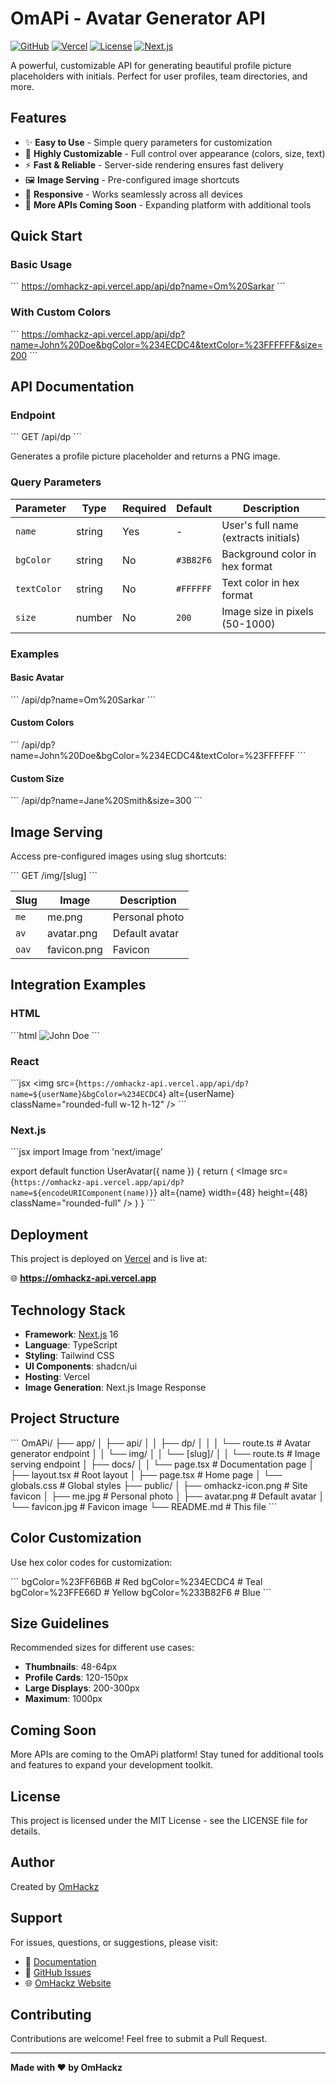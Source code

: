 # OmAPi - Avatar Generator API

[![GitHub](https://img.shields.io/badge/GitHub-OmHackz--dev%2FOmAPi-black?style=flat-square&logo=github)](https://github.com/OmHackz-dev/OmAPi)
[![Vercel](https://img.shields.io/badge/Deployed%20on-Vercel-black?style=flat-square&logo=vercel)](https://omhackz-api.vercel.app)
[![License](https://img.shields.io/badge/License-Custom-black?style=flat-square)](https://github.com/OmHackz-dev/OmAPi/?tab=License-1-ov-file)
[![Next.js](https://img.shields.io/badge/Built%20with-Next.js-black?style=flat-square&logo=next.js)](https://nextjs.org)

A powerful, customizable API for generating beautiful profile picture placeholders with initials. Perfect for user profiles, team directories, and more.

## Features

- ✨ **Easy to Use** - Simple query parameters for customization
- 🎨 **Highly Customizable** - Full control over appearance (colors, size, text)
- ⚡ **Fast & Reliable** - Server-side rendering ensures fast delivery
- 🖼️ **Image Serving** - Pre-configured image shortcuts
- 📱 **Responsive** - Works seamlessly across all devices
- 🚀 **More APIs Coming Soon** - Expanding platform with additional tools

## Quick Start

### Basic Usage

\`\`\`
https://omhackz-api.vercel.app/api/dp?name=Om%20Sarkar
\`\`\`

### With Custom Colors

\`\`\`
https://omhackz-api.vercel.app/api/dp?name=John%20Doe&bgColor=%234ECDC4&textColor=%23FFFFFF&size=200
\`\`\`

## API Documentation

### Endpoint

\`\`\`
GET /api/dp
\`\`\`

Generates a profile picture placeholder and returns a PNG image.

### Query Parameters

| Parameter | Type | Required | Default | Description |
|-----------|------|----------|---------|-------------|
| `name` | string | Yes | - | User's full name (extracts initials) |
| `bgColor` | string | No | `#3B82F6` | Background color in hex format |
| `textColor` | string | No | `#FFFFFF` | Text color in hex format |
| `size` | number | No | `200` | Image size in pixels (50-1000) |

### Examples

#### Basic Avatar
\`\`\`
/api/dp?name=Om%20Sarkar
\`\`\`

#### Custom Colors
\`\`\`
/api/dp?name=John%20Doe&bgColor=%234ECDC4&textColor=%23FFFFFF
\`\`\`

#### Custom Size
\`\`\`
/api/dp?name=Jane%20Smith&size=300
\`\`\`

## Image Serving

Access pre-configured images using slug shortcuts:

\`\`\`
GET /img/[slug]
\`\`\`

| Slug | Image | Description |
|------|-------|-------------|
| `me` | me.png | Personal photo |
| `av` | avatar.png | Default avatar |
| `oav` | favicon.png | Favicon |

## Integration Examples

### HTML

\`\`\`html
<img 
  src="https://omhackz-api.vercel.app/api/dp?name=John%20Doe&bgColor=%234ECDC4" 
  alt="John Doe"
  class="rounded-full w-12 h-12"
/>
\`\`\`

### React

\`\`\`jsx
<img 
  src={`https://omhackz-api.vercel.app/api/dp?name=${userName}&bgColor=%234ECDC4`}
  alt={userName}
  className="rounded-full w-12 h-12"
/>
\`\`\`

### Next.js

\`\`\`jsx
import Image from 'next/image'

export default function UserAvatar({ name }) {
  return (
    <Image
      src={`https://omhackz-api.vercel.app/api/dp?name=${encodeURIComponent(name)}`}
      alt={name}
      width={48}
      height={48}
      className="rounded-full"
    />
  )
}
\`\`\`

## Deployment

This project is deployed on [Vercel](https://vercel.com) and is live at:

🌐 **https://omhackz-api.vercel.app**

## Technology Stack

- **Framework**: [Next.js](https://nextjs.org) 16
- **Language**: TypeScript
- **Styling**: Tailwind CSS
- **UI Components**: shadcn/ui
- **Hosting**: Vercel
- **Image Generation**: Next.js Image Response

## Project Structure

\`\`\`
OmAPi/
├── app/
│   ├── api/
│   │   ├── dp/
│   │   │   └── route.ts          # Avatar generator endpoint
│   │   └── img/
│   │       └── [slug]/
│   │           └── route.ts      # Image serving endpoint
│   ├── docs/
│   │   └── page.tsx              # Documentation page
│   ├── layout.tsx                # Root layout
│   ├── page.tsx                  # Home page
│   └── globals.css               # Global styles
├── public/
│   ├── omhackz-icon.png          # Site favicon
│   ├── me.jpg                    # Personal photo
│   ├── avatar.png                # Default avatar
│   └── favicon.jpg               # Favicon image
└── README.md                     # This file
\`\`\`

## Color Customization

Use hex color codes for customization:

\`\`\`
bgColor=%23FF6B6B    # Red
bgColor=%234ECDC4    # Teal
bgColor=%23FFE66D    # Yellow
bgColor=%233B82F6    # Blue
\`\`\`

## Size Guidelines

Recommended sizes for different use cases:

- **Thumbnails**: 48-64px
- **Profile Cards**: 120-150px
- **Large Displays**: 200-300px
- **Maximum**: 1000px

## Coming Soon

More APIs are coming to the OmAPi platform! Stay tuned for additional tools and features to expand your development toolkit.

## License

This project is licensed under the MIT License - see the LICENSE file for details.

## Author

Created by [OmHackz](https://omhackz.vercel.app)

## Support

For issues, questions, or suggestions, please visit:

- 📖 [Documentation](https://omhackz-api.vercel.app/docs)
- 🐛 [GitHub Issues](https://github.com/OmHackz-dev/OmAPi/issues)
- 🌐 [OmHackz Website](https://omhackz.vercel.app)

## Contributing

Contributions are welcome! Feel free to submit a Pull Request.

---

**Made with ❤️ by OmHackz**
